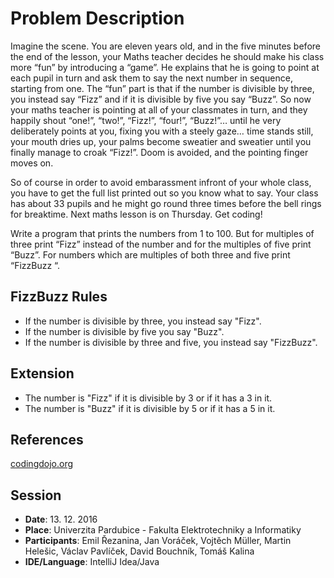 ﻿# Problem Description
Imagine the scene. You are eleven years old, and in the five minutes before the end of the lesson, your Maths teacher decides he should make his class more “fun” by introducing a “game”. He explains that he is going to point at each pupil in turn and ask them to say the next number in sequence, starting from one. The “fun” part is that if the number is divisible by three, you instead say “Fizz” and if it is divisible by five you say “Buzz”. So now your maths teacher is pointing at all of your classmates in turn, and they happily shout “one!”, “two!”, “Fizz!”, “four!”, “Buzz!”… until he very deliberately points at you, fixing you with a steely gaze… time stands still, your mouth dries up, your palms become sweatier and sweatier until you finally manage to croak “Fizz!”. Doom is avoided, and the pointing finger moves on.

So of course in order to avoid embarassment infront of your whole class, you have to get the full list printed out so you know what to say. Your class has about 33 pupils and he might go round three times before the bell rings for breaktime. Next maths lesson is on Thursday. Get coding!

Write a program that prints the numbers from 1 to 100. But for multiples of three print “Fizz” instead of the number and for the multiples of five print “Buzz”. For numbers which are multiples of both three and five print “FizzBuzz “.

## FizzBuzz Rules

- If the number is divisible by three, you instead say "Fizz".
- If the number is divisible by five you say "Buzz".
- If the number is divisible by three and five, you instead say "FizzBuzz".

## Extension

- The number is "Fizz" if it is divisible by 3 or if it has a 3 in it.
- The number is "Buzz" if it is divisible by 5 or if it has a 5 in it.

## References
[codingdojo.org](http://codingdojo.org/kata/FizzBuzz/)

## Session

- **Date**: 13. 12. 2016
- **Place**: Univerzita Pardubice - Fakulta Elektrotechniky a Informatiky
- **Participants**: Emil Řezanina, Jan Voráček, Vojtěch Müller, Martin Helešic, Václav Pavlíček, David Bouchník, Tomáš Kalina
- **IDE/Language**: IntelliJ Idea/Java